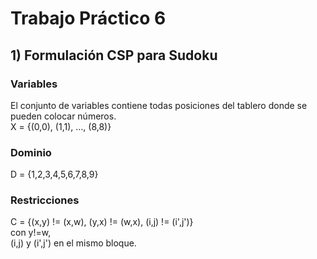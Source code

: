 # Trabajo Práctico 6
## 1) Formulación CSP para Sudoku
### Variables
El conjunto de variables contiene todas posiciones del tablero donde se pueden colocar números.  
X = {(0,0), (1,1), ..., (8,8)}  

### Dominio
D = {1,2,3,4,5,6,7,8,9}

### Restricciones
C = {(x,y) != (x,w), (y,x) != (w,x), (i,j) != (i',j')}  
con y!=w,  
(i,j) y (i',j') en el mismo bloque.
